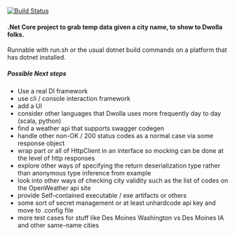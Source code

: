 [![Build Status](https://travis-ci.org/ossek/BeacomDwollaWeatherGrabber.svg?branch=master)](https://travis-ci.org/ossek/BeacomDwollaWeatherGrabber)

#### .Net Core project to grab temp data given a city name, to show to Dwolla folks.
Runnable with run.sh or the usual dotnet build commands on a platform that has dotnet installed.

##### Possible Next steps
 - Use a real DI framework
 - use cli / console interaction framework
 - add a UI
 - consider other languages that Dwolla uses more frequently day to day (scala, python)
 - find a weather api that supports swagger codegen
 - handle other non-OK / 200 status codes as a normal case via some response object
 - wrap part or all of HttpClient in an interface so mocking can be done at the level of http responses
 - explore other ways of specifying the return deserialization type rather than anonymous type inference from example
 - look into other ways of checking city validity such as the list of codes on the OpenWeather api site
 - provide Self-contained executable / exe artifacts or others
 - some sort of secret management or at least unhardcode api key and move to .config file
 - more test cases for stuff like Des Moines Washington vs Des Moines IA and other same-name cities



